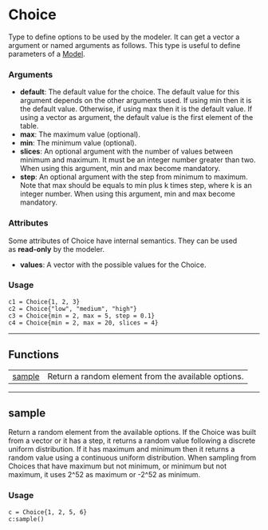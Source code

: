 # Choice

Type to define options to be used by the modeler. It can get a vector a argument or named arguments as follows. This type is useful to define parameters of a [Model](./model.md).  
  

### Arguments

- **default**: The default value for the choice. The default value for this argument depends on the other arguments used. If using min then it is the default value. Otherwise, if using max then it is the default value. If using a vector as argument, the default value is the first element of the table.
- **max**: The maximum value (optional).
- **min**: The minimum value (optional).
- **slices**: An optional argument with the number of values between minimum and maximum. It must be an integer number greater than two. When using this argument, min and max become mandatory.
- **step**: An optional argument with the step from minimum to maximum. Note that max should be equals to min plus k times step, where k is an integer number. When using this argument, min and max become mandatory.

### Attributes

Some attributes of Choice have internal semantics. They can be used as **read-only** by the modeler.

- **values**: A vector with the possible values for the Choice.

### Usage

```
c1 = Choice{1, 2, 3}
c2 = Choice{"low", "medium", "high"}
c3 = Choice{min = 2, max = 5, step = 0.1}
c4 = Choice{min = 2, max = 20, slices = 4}
```

---

## Functions

|                                                              |                                                     |
| ------------------------------------------------------------ | --------------------------------------------------- |
| [sample](./choice.md#sample) | Return a random element from the available options. |


---
## **sample** 

Return a random element from the available options. If the Choice was built from a vector or it has a step, it returns a random value following a discrete uniform distribution. If it has maximum and minimum then it returns a random value using a continuous uniform distribution. When sampling from Choices that have maximum but not minimum, or minimum but not maximum, it uses 2^52 as maximum or -2^52 as minimum.  
  

### Usage

```
c = Choice{1, 2, 5, 6}
c:sample()
```